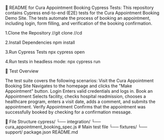 📖 README for Cura Appointment Booking Cypress Tests:
This repository contains Cypress end-to-end (E2E) tests for the Cura Appointment Booking Demo Site. The tests automate the process of booking an appointment, including login, form filling, and verification of the booking confirmation.

1.Clone the Repository
//git clone <your-repo-url>
//cd <your-repo-directory>

2.Install Dependencies
npm install

3.Run Cypress Tests
npx cypress open

4.Run tests in headless mode:
npx cypress run

📝 Test Overview

The test suite covers the following scenarios:
Visit the Cura Appointment Booking Site
Navigates to the homepage and clicks the "Make Appointment" button.
Login
Enters valid credentials and logs in.
Book an Appointment
Selects facility, checks hospital readmission, chooses a healthcare program, enters a visit date, adds a comment, and submits the appointment.
Verify Appointment
Confirms that the appointment was successfully booked by checking for a confirmation message.

📂 File Structure
cypress/
  └── integration/
      └── cura_appointment_booking_spec.js   # Main test file
  └── fixtures/
  └── support/
package.json
README.md
